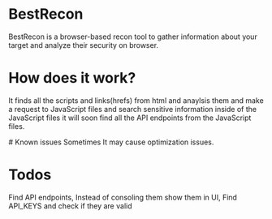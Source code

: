 # BestRecon
BestRecon is a browser-based recon tool to gather information about your target and analyze their security on browser.

# How does it work?

It finds all the scripts and links(hrefs) from html and anaylsis them and make a request to JavaScript files and search sensitive information inside of the JavaScript files it will soon find all the API endpoints from the JavaScript files.

# Known issues
Sometimes It may cause optimization issues.

# Todos
Find API endpoints,
Instead of consoling them show them in UI,
Find API_KEYS and check if they are valid
